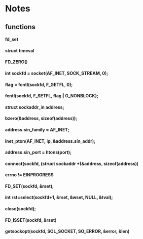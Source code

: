 # Notes

## functions

#### fd_set

#### struct timeval

#### FD_ZERO()

#### int sockfd = socket(AF_INET, SOCK_STREAM, 0);

#### flag = fcntl(sockfd, F_GETFL, 0);

#### fcntl(sockfd, F_SETFL, flag | O_NONBLOCK);

#### struct sockaddr_in address;

#### bzero(&address, sizeof(address));

#### address.sin_family = AF_INET;

#### inet_pton(AF_INET, ip, &address.sin_addr);

#### address.sin_port = htons(port);

#### connect(sockfd, (struct sockaddr *)&address, sizeof(address))

#### errno != EINPROGRESS

#### FD_SET(sockfd, &rset);

#### int rst=select(sockfd+1, &rset, &wset, NULL, &tval);

#### close(sockfd);

#### FD_ISSET(sockfd, &rset)

#### getsockopt(sockfd, SOL_SOCKET, SO_ERROR, &error, &len)